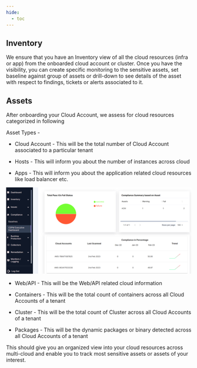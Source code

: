 ```yaml
---
hide:
  - toc
---
```


## **Inventory**

 

We ensure that you have an Inventory view of all the cloud resources (infra or app) from the onboarded cloud account or cluster. Once you have the visibility, you can create specific monitoring to the sensitive assets, set baseline against group of assets or drill-down to see details of the asset with respect to findings, tickets or alerts associated to it.

 

## **Assets**

After onboarding your Cloud Account, we assess for cloud resources categorized in following 

Asset Types -

+ Cloud Account - This will be the total number of Cloud Account associated to a particular tenant

+ Hosts - This will inform you about the number of instances across cloud 

+ Apps - This will inform you about the application related cloud resources like load balancer etc.

![](/saas/images/cspm-exec-dashboard.png)


+ Web/API - This will be the Web/API related cloud information

+ Containers - This will be the total count of containers across all Cloud Accounts of a tenant

+ Cluster - This will be the total count of Cluster across all Cloud Accounts of a tenant

+ Packages - This will be the dynamic packages or binary detected across all Cloud Accounts of a tenant

This should give you an organized view into your cloud resources across multi-cloud and enable you to track most sensitive assets or assets of your interest.